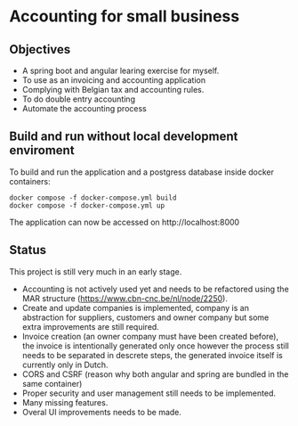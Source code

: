 # Accounting for small business

## Objectives
* A spring boot and angular learing exercise for myself.
* To use as an invoicing and accounting application 
* Complying with Belgian tax and accounting rules.
* To do double entry accounting
* Automate the accounting process


## Build and run without local development enviroment
To build and run the application and a postgress database inside docker containers:

    docker compose -f docker-compose.yml build
    docker compose -f docker-compose.yml up

The application can now be accessed on http://localhost:8000

## Status
This project is still very much in an early stage.

* Accounting is not actively used yet and needs to be refactored using the MAR structure (https://www.cbn-cnc.be/nl/node/2250). 
* Create and update companies is implemented, company is an abstraction for suppliers, customers and owner company but some extra improvements are still required.
* Invoice creation (an owner company must have been created before), the invoice is intentionally generated only once however the process still needs to be separated in descrete steps, the generated invoice itself is currently only in Dutch.
* CORS and CSRF (reason why both angular and spring are bundled in the same container)
* Proper security and user management still needs to be implemented.
* Many missing features.
* Overal UI improvements needs to be made.

